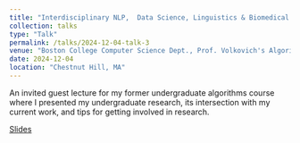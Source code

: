 ```yaml
---
title: "Interdisciplinary NLP,  Data Science, Linguistics & Biomedical Informatics: My Research Journey & Tips For Getting Started"
collection: talks
type: "Talk"
permalink: /talks/2024-12-04-talk-3
venue: "Boston College Computer Science Dept., Prof. Volkovich's Algorithms Course"
date: 2024-12-04
location: "Chestnut Hill, MA"
---
```


An invited guest lecture for my former undergraduate algorithms course where I presented my undergraduate research, its intersection with my current work, and tips for getting involved in research.

[Slides](https://t-oz.github.io/files/bc_volkovich_2024.pdf)
